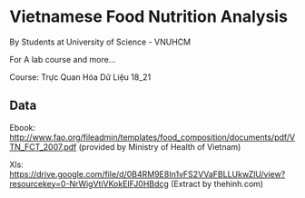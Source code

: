 # Vietnamese Food Nutrition Analysis

By Students at University of Science - VNUHCM

For A lab course and more...

Course: Trực Quan Hóa Dữ Liệu 18_21


## Data 

Ebook: http://www.fao.org/fileadmin/templates/food_composition/documents/pdf/VTN_FCT_2007.pdf (provided by Ministry of Health of Vietnam)

Xls: https://drive.google.com/file/d/0B4RM9E8In1vFS2VVaFBLLUkwZlU/view?resourcekey=0-NrWigVtiVKokEIFJ0HBdcg (Extract by thehinh.com)
